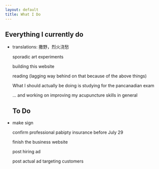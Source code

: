```yaml
---
layout: default
title: What I Do
---
```

<h2>Everything I currently do</h2>
<ul>
	<li>
		<p>translations: 撒野，烈火浇愁
		<p>sporadic art experiments
		<p>building this website
		<p>reading (lagging way behind on that because of the above things)
		<p>What I should actually be doing is studying for the pancanadian exam
		<p>... and working on improving my acupuncture skills in general
	</li>
<h2>To Do </h2>
	<li>
		<p>make sign
		<p>confirm professional pabipty insurance before July 29
		<p>finish the business website
		<p>post hiring ad
		<p>post actual ad targeting customers
	</li>

